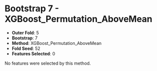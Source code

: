 # Bootstrap 7 - XGBoost_Permutation_AboveMean

- **Outer Fold**: 5
- **Bootstrap**: 7
- **Method**: XGBoost_Permutation_AboveMean
- **Fold Seed**: 52
- **Features Selected**: 0

No features were selected by this method.
